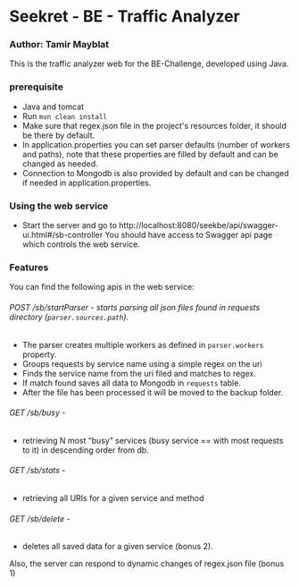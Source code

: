 # Seekret - BE - Traffic Analyzer
### Author: Tamir Mayblat

This is the traffic analyzer web for the BE-Challenge, developed using Java.

### prerequisite
* Java and tomcat
* Run ```mvn clean install```
* Make sure that regex.json file in the project's resources folder, it should be there by default.
* In application.properties you can set parser defaults (number of workers and paths), note that these properties are filled by default and can be changed as needed.
* Connection to Mongodb is also provided by default and can be changed if needed in application.properties.

### Using the web service
* Start the server and go to http://localhost:8080/seekbe/api/swagger-ui.html#/sb-controller
You should have access to Swagger api page which controls the web service. 

### Features
You can find the following apis in the web service:

###### POST /sb/startParser - starts parsing all json files found in requests directory (```parser.sources.path```).  
* The parser creates multiple workers as defined in ```parser.workers``` property.
* Groups requests by service name using a simple regex on the uri
* Finds the service name from the uri filed and matches to regex.
* If match found saves all data to Mongodb in ```requests``` table.
* After the file has been processed it will be moved to the backup folder.

###### GET /sb/busy - 
* retrieving N most “busy” services (busy service == with most requests to it) in descending order from db.

###### GET /sb/stats - 
* retrieving all URIs for a given service and method

###### GET /sb/delete -
* deletes all saved data for a given service (bonus 2).
  
Also, the server can respond to dynamic changes of regex.json file (bonus 1)